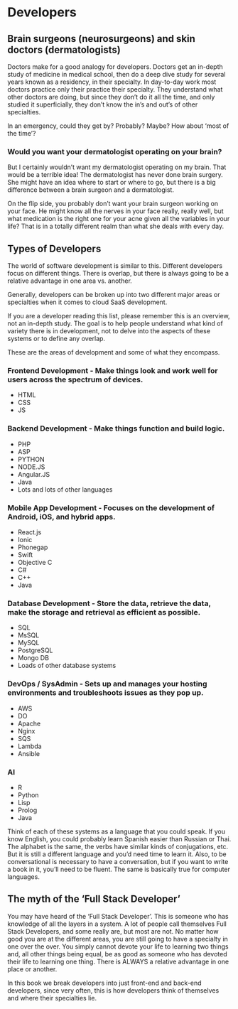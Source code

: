 # Developers

## Brain surgeons \(neurosurgeons\) and skin doctors \(dermatologists\)

Doctors make for a good analogy for developers. Doctors get an in-depth study of medicine in medical school, then do a deep dive study for several years known as a residency, in their specialty. In day-to-day work most doctors practice only their practice their specialty. They understand what other doctors are doing, but since they don’t do it all the time, and only studied it superficially, they don’t know the in’s and out’s of other specialties.

In an emergency, could they get by? Probably? Maybe? How about ‘most of the time’?

### Would you want your dermatologist operating on your brain?

But I certainly wouldn’t want my dermatologist operating on my brain. That would be a terrible idea! The dermatologist has never done brain surgery. She might have an idea where to start or where to go, but there is a big difference between a brain surgeon and a dermatologist.

On the flip side, you probably don’t want your brain surgeon working on your face. He might know all the nerves in your face really, really well, but what medication is the right one for your acne given all the variables in your life? That is in a totally different realm than what she deals with every day.

## Types of Developers

The world of software development is similar to this. Different developers focus on different things. There is overlap, but there is always going to be a relative advantage in one area vs. another.

Generally, developers can be broken up into two different major areas or specialties when it comes to cloud SaaS development.

If you are a developer reading this list, please remember this is an overview, not an in-depth study. The goal is to help people understand what kind of variety there is in development, not to delve into the aspects of these systems or to define any overlap.

These are the areas of development and some of what they encompass.

### Frontend Development - Make things look and work well for users across the spectrum of devices.

* HTML
* CSS
* JS

### Backend Development - Make things function and build logic.

* PHP
* ASP
* PYTHON
* NODE.JS
* Angular.JS
* Java
* Lots and lots of other languages

### Mobile App Development - Focuses on the development of Android, iOS, and hybrid apps.

* React.js
* Ionic
* Phonegap
* Swift
* Objective C
* C\#
* C++
* Java

### Database Development - Store the data, retrieve the data, make the storage and retrieval as efficient as possible.

* SQL
* MsSQL
* MySQL
* PostgreSQL
* Mongo DB
* Loads of other database systems

### DevOps / SysAdmin - Sets up and manages your hosting environments and troubleshoots issues as they pop up.

* AWS
* DO
* Apache
* Nginx
* SQS
* Lambda
* Ansible

### AI

* R
* Python
* Lisp
* Prolog
* Java

Think of each of these systems as a language that you could speak. If you know English, you could probably learn Spanish easier than Russian or Thai. The alphabet is the same, the verbs have similar kinds of conjugations, etc. But it is still a different language and you’d need time to learn it. Also, to be conversational is necessary to have a conversation, but if you want to write a book in it, you’ll need to be fluent. The same is basically true for computer languages.

## The myth of the ‘Full Stack Developer’

You may have heard of the ‘Full Stack Developer’. This is someone who has knowledge of all the layers in a system. A lot of people call themselves Full Stack Developers, and some really are, but most are not. No matter how good you are at the different areas, you are still going to have a specialty in one over the over. You simply cannot devote your life to learning two things and, all other things being equal, be as good as someone who has devoted their life to learning one thing. There is ALWAYS a relative advantage in one place or another.

In this book we break developers into just front-end and back-end developers, since very often, this is how developers think of themselves and where their specialties lie.

